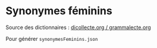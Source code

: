 # Synonymes féminins

Source des dictionnaires : [dicollecte.org / grammalecte.org](https://grammalecte.net/download.php?prj=fr)

Pour générer `synonymesFeminins.json`
